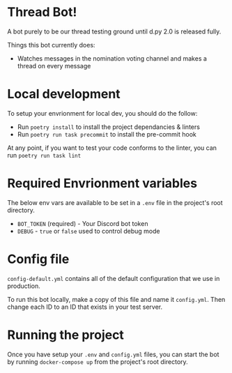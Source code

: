 # Thread Bot!

A bot purely to be our thread testing ground until d.py 2.0 is released fully.

Things this bot currently does:
 - Watches messages in the nomination voting channel and makes a thread on every message

# Local development

To setup your envrionment for local dev, you should do the follow:
 - Run `poetry install` to install the project dependancies & linters
 - Run `poetry run task precommit` to install the pre-commit hook

At any point, if you want to test your code conforms to the linter, you can run `poetry run task lint`

# Required Envrionment variables

The below env vars are available to be set in a `.env` file in the project's root directory.

 - `BOT_TOKEN` (required) - Your Discord bot token
 - `DEBUG` - `true` or `false` used to control debug mode

# Config file

`config-default.yml` contains all of the default configuration that we use in production.

To run this bot locally, make a copy of this file and name it `config.yml`. Then change each ID to an ID that exists in your test server.

# Running the project

Once you have setup your `.env` and `config.yml` files, you can start the bot by running `docker-compose up` from the project's root directory.
